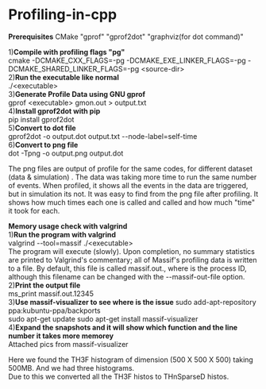 # Profiling-in-cpp  

**Prerequisites** CMake "gprof" "gprof2dot" "graphviz(for dot command)"  

1)**Compile with profiling flags "pg"**  
cmake -DCMAKE_CXX_FLAGS=-pg -DCMAKE_EXE_LINKER_FLAGS=-pg -DCMAKE_SHARED_LINKER_FLAGS=-pg &lt;source-dir&gt;   
2)**Run the executable like normal**  
./&lt;executable&gt;    
3)**Generate Profile Data using GNU gprof**   
gprof &lt;executable&gt; gmon.out &gt; output.txt    
4)**Install gprof2dot with pip**    
pip install gprof2dot    
5)**Convert to dot file**  
gprof2dot -o output.dot output.txt --node-label=self-time    
6)**Convert to png file**  
dot -Tpng -o output.png output.dot   


The png files are output of profile  for the same codes, for different dataset (data & simulation) . The data was taking more time to run the same number of events. When profiled, it shows all the events in the data are triggered, but in simulation its not. It was easy to find from the png file after profiling. It shows how much times each one is called and called and how much "time"  it took for each.


**Memory usage check with valgrind**  
1)**Run the program with valgrind**  
valgrind --tool=massif ./&lt;executable&gt;   
The program will execute (slowly). Upon completion, no summary statistics are printed to Valgrind's commentary; all of Massif's profiling data is written to a file. By default, this file is called massif.out.<pid>, where <pid> is the process ID, although this filename can be changed with the --massif-out-file option.  
2)**Print the output file**  
ms_print massif.out.12345  
3)**Use massif-visualizer to see where is the issue** 
sudo add-apt-repository ppa:kubuntu-ppa/backports    
sudo apt-get update
sudo apt-get install massif-visualizer    
4)**Expand the snapshots and it will show which function and the line number it takes more memorey**   
Attached pics from massif-visualizer   

Here we found the TH3F histogram of dimension (500 X 500 X 500) taking 500MB. And we had three histograms.  
Due to this we converted all the TH3F histos to THnSparseD histos.    






